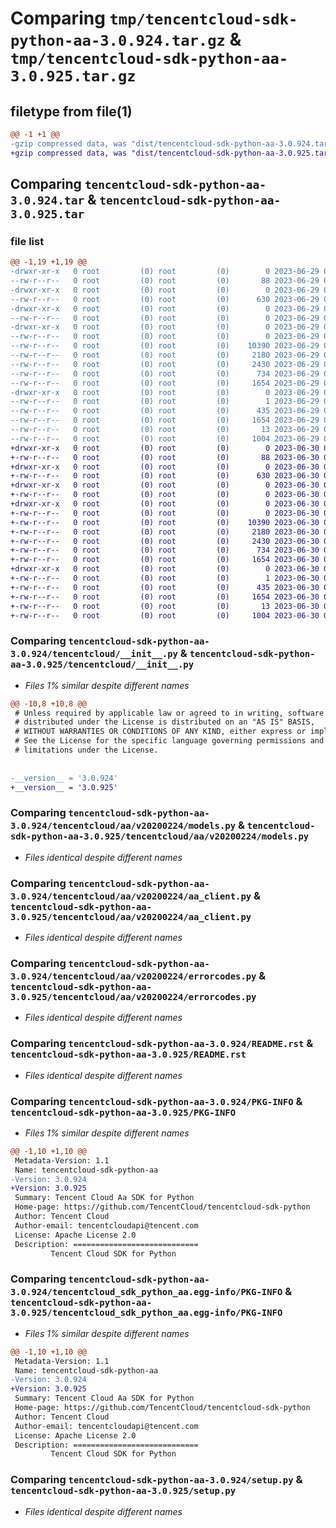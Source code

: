 # Comparing `tmp/tencentcloud-sdk-python-aa-3.0.924.tar.gz` & `tmp/tencentcloud-sdk-python-aa-3.0.925.tar.gz`

## filetype from file(1)

```diff
@@ -1 +1 @@
-gzip compressed data, was "dist/tencentcloud-sdk-python-aa-3.0.924.tar", last modified: Thu Jun 29 00:15:57 2023, max compression
+gzip compressed data, was "dist/tencentcloud-sdk-python-aa-3.0.925.tar", last modified: Fri Jun 30 01:58:32 2023, max compression
```

## Comparing `tencentcloud-sdk-python-aa-3.0.924.tar` & `tencentcloud-sdk-python-aa-3.0.925.tar`

### file list

```diff
@@ -1,19 +1,19 @@
-drwxr-xr-x   0 root         (0) root         (0)        0 2023-06-29 00:15:57.000000 tencentcloud-sdk-python-aa-3.0.924/
--rw-r--r--   0 root         (0) root         (0)       88 2023-06-29 00:15:57.000000 tencentcloud-sdk-python-aa-3.0.924/setup.cfg
-drwxr-xr-x   0 root         (0) root         (0)        0 2023-06-29 00:15:57.000000 tencentcloud-sdk-python-aa-3.0.924/tencentcloud/
--rw-r--r--   0 root         (0) root         (0)      630 2023-06-29 00:15:57.000000 tencentcloud-sdk-python-aa-3.0.924/tencentcloud/__init__.py
-drwxr-xr-x   0 root         (0) root         (0)        0 2023-06-29 00:15:57.000000 tencentcloud-sdk-python-aa-3.0.924/tencentcloud/aa/
--rw-r--r--   0 root         (0) root         (0)        0 2023-06-29 00:15:57.000000 tencentcloud-sdk-python-aa-3.0.924/tencentcloud/aa/__init__.py
-drwxr-xr-x   0 root         (0) root         (0)        0 2023-06-29 00:15:57.000000 tencentcloud-sdk-python-aa-3.0.924/tencentcloud/aa/v20200224/
--rw-r--r--   0 root         (0) root         (0)        0 2023-06-29 00:15:57.000000 tencentcloud-sdk-python-aa-3.0.924/tencentcloud/aa/v20200224/__init__.py
--rw-r--r--   0 root         (0) root         (0)    10390 2023-06-29 00:15:57.000000 tencentcloud-sdk-python-aa-3.0.924/tencentcloud/aa/v20200224/models.py
--rw-r--r--   0 root         (0) root         (0)     2180 2023-06-29 00:15:57.000000 tencentcloud-sdk-python-aa-3.0.924/tencentcloud/aa/v20200224/aa_client.py
--rw-r--r--   0 root         (0) root         (0)     2430 2023-06-29 00:15:57.000000 tencentcloud-sdk-python-aa-3.0.924/tencentcloud/aa/v20200224/errorcodes.py
--rw-r--r--   0 root         (0) root         (0)      734 2023-06-29 00:15:57.000000 tencentcloud-sdk-python-aa-3.0.924/README.rst
--rw-r--r--   0 root         (0) root         (0)     1654 2023-06-29 00:15:57.000000 tencentcloud-sdk-python-aa-3.0.924/PKG-INFO
-drwxr-xr-x   0 root         (0) root         (0)        0 2023-06-29 00:15:57.000000 tencentcloud-sdk-python-aa-3.0.924/tencentcloud_sdk_python_aa.egg-info/
--rw-r--r--   0 root         (0) root         (0)        1 2023-06-29 00:15:57.000000 tencentcloud-sdk-python-aa-3.0.924/tencentcloud_sdk_python_aa.egg-info/dependency_links.txt
--rw-r--r--   0 root         (0) root         (0)      435 2023-06-29 00:15:57.000000 tencentcloud-sdk-python-aa-3.0.924/tencentcloud_sdk_python_aa.egg-info/SOURCES.txt
--rw-r--r--   0 root         (0) root         (0)     1654 2023-06-29 00:15:57.000000 tencentcloud-sdk-python-aa-3.0.924/tencentcloud_sdk_python_aa.egg-info/PKG-INFO
--rw-r--r--   0 root         (0) root         (0)       13 2023-06-29 00:15:57.000000 tencentcloud-sdk-python-aa-3.0.924/tencentcloud_sdk_python_aa.egg-info/top_level.txt
--rw-r--r--   0 root         (0) root         (0)     1004 2023-06-29 00:15:57.000000 tencentcloud-sdk-python-aa-3.0.924/setup.py
+drwxr-xr-x   0 root         (0) root         (0)        0 2023-06-30 01:58:32.000000 tencentcloud-sdk-python-aa-3.0.925/
+-rw-r--r--   0 root         (0) root         (0)       88 2023-06-30 01:58:32.000000 tencentcloud-sdk-python-aa-3.0.925/setup.cfg
+drwxr-xr-x   0 root         (0) root         (0)        0 2023-06-30 01:58:32.000000 tencentcloud-sdk-python-aa-3.0.925/tencentcloud/
+-rw-r--r--   0 root         (0) root         (0)      630 2023-06-30 01:58:32.000000 tencentcloud-sdk-python-aa-3.0.925/tencentcloud/__init__.py
+drwxr-xr-x   0 root         (0) root         (0)        0 2023-06-30 01:58:32.000000 tencentcloud-sdk-python-aa-3.0.925/tencentcloud/aa/
+-rw-r--r--   0 root         (0) root         (0)        0 2023-06-30 01:58:32.000000 tencentcloud-sdk-python-aa-3.0.925/tencentcloud/aa/__init__.py
+drwxr-xr-x   0 root         (0) root         (0)        0 2023-06-30 01:58:32.000000 tencentcloud-sdk-python-aa-3.0.925/tencentcloud/aa/v20200224/
+-rw-r--r--   0 root         (0) root         (0)        0 2023-06-30 01:58:32.000000 tencentcloud-sdk-python-aa-3.0.925/tencentcloud/aa/v20200224/__init__.py
+-rw-r--r--   0 root         (0) root         (0)    10390 2023-06-30 01:58:32.000000 tencentcloud-sdk-python-aa-3.0.925/tencentcloud/aa/v20200224/models.py
+-rw-r--r--   0 root         (0) root         (0)     2180 2023-06-30 01:58:32.000000 tencentcloud-sdk-python-aa-3.0.925/tencentcloud/aa/v20200224/aa_client.py
+-rw-r--r--   0 root         (0) root         (0)     2430 2023-06-30 01:58:32.000000 tencentcloud-sdk-python-aa-3.0.925/tencentcloud/aa/v20200224/errorcodes.py
+-rw-r--r--   0 root         (0) root         (0)      734 2023-06-30 01:58:32.000000 tencentcloud-sdk-python-aa-3.0.925/README.rst
+-rw-r--r--   0 root         (0) root         (0)     1654 2023-06-30 01:58:32.000000 tencentcloud-sdk-python-aa-3.0.925/PKG-INFO
+drwxr-xr-x   0 root         (0) root         (0)        0 2023-06-30 01:58:32.000000 tencentcloud-sdk-python-aa-3.0.925/tencentcloud_sdk_python_aa.egg-info/
+-rw-r--r--   0 root         (0) root         (0)        1 2023-06-30 01:58:32.000000 tencentcloud-sdk-python-aa-3.0.925/tencentcloud_sdk_python_aa.egg-info/dependency_links.txt
+-rw-r--r--   0 root         (0) root         (0)      435 2023-06-30 01:58:32.000000 tencentcloud-sdk-python-aa-3.0.925/tencentcloud_sdk_python_aa.egg-info/SOURCES.txt
+-rw-r--r--   0 root         (0) root         (0)     1654 2023-06-30 01:58:32.000000 tencentcloud-sdk-python-aa-3.0.925/tencentcloud_sdk_python_aa.egg-info/PKG-INFO
+-rw-r--r--   0 root         (0) root         (0)       13 2023-06-30 01:58:32.000000 tencentcloud-sdk-python-aa-3.0.925/tencentcloud_sdk_python_aa.egg-info/top_level.txt
+-rw-r--r--   0 root         (0) root         (0)     1004 2023-06-30 01:58:32.000000 tencentcloud-sdk-python-aa-3.0.925/setup.py
```

### Comparing `tencentcloud-sdk-python-aa-3.0.924/tencentcloud/__init__.py` & `tencentcloud-sdk-python-aa-3.0.925/tencentcloud/__init__.py`

 * *Files 1% similar despite different names*

```diff
@@ -10,8 +10,8 @@
 # Unless required by applicable law or agreed to in writing, software
 # distributed under the License is distributed on an "AS IS" BASIS,
 # WITHOUT WARRANTIES OR CONDITIONS OF ANY KIND, either express or implied.
 # See the License for the specific language governing permissions and
 # limitations under the License.
 
 
-__version__ = '3.0.924'
+__version__ = '3.0.925'
```

### Comparing `tencentcloud-sdk-python-aa-3.0.924/tencentcloud/aa/v20200224/models.py` & `tencentcloud-sdk-python-aa-3.0.925/tencentcloud/aa/v20200224/models.py`

 * *Files identical despite different names*

### Comparing `tencentcloud-sdk-python-aa-3.0.924/tencentcloud/aa/v20200224/aa_client.py` & `tencentcloud-sdk-python-aa-3.0.925/tencentcloud/aa/v20200224/aa_client.py`

 * *Files identical despite different names*

### Comparing `tencentcloud-sdk-python-aa-3.0.924/tencentcloud/aa/v20200224/errorcodes.py` & `tencentcloud-sdk-python-aa-3.0.925/tencentcloud/aa/v20200224/errorcodes.py`

 * *Files identical despite different names*

### Comparing `tencentcloud-sdk-python-aa-3.0.924/README.rst` & `tencentcloud-sdk-python-aa-3.0.925/README.rst`

 * *Files identical despite different names*

### Comparing `tencentcloud-sdk-python-aa-3.0.924/PKG-INFO` & `tencentcloud-sdk-python-aa-3.0.925/PKG-INFO`

 * *Files 1% similar despite different names*

```diff
@@ -1,10 +1,10 @@
 Metadata-Version: 1.1
 Name: tencentcloud-sdk-python-aa
-Version: 3.0.924
+Version: 3.0.925
 Summary: Tencent Cloud Aa SDK for Python
 Home-page: https://github.com/TencentCloud/tencentcloud-sdk-python
 Author: Tencent Cloud
 Author-email: tencentcloudapi@tencent.com
 License: Apache License 2.0
 Description: ============================
         Tencent Cloud SDK for Python
```

### Comparing `tencentcloud-sdk-python-aa-3.0.924/tencentcloud_sdk_python_aa.egg-info/PKG-INFO` & `tencentcloud-sdk-python-aa-3.0.925/tencentcloud_sdk_python_aa.egg-info/PKG-INFO`

 * *Files 1% similar despite different names*

```diff
@@ -1,10 +1,10 @@
 Metadata-Version: 1.1
 Name: tencentcloud-sdk-python-aa
-Version: 3.0.924
+Version: 3.0.925
 Summary: Tencent Cloud Aa SDK for Python
 Home-page: https://github.com/TencentCloud/tencentcloud-sdk-python
 Author: Tencent Cloud
 Author-email: tencentcloudapi@tencent.com
 License: Apache License 2.0
 Description: ============================
         Tencent Cloud SDK for Python
```

### Comparing `tencentcloud-sdk-python-aa-3.0.924/setup.py` & `tencentcloud-sdk-python-aa-3.0.925/setup.py`

 * *Files identical despite different names*

